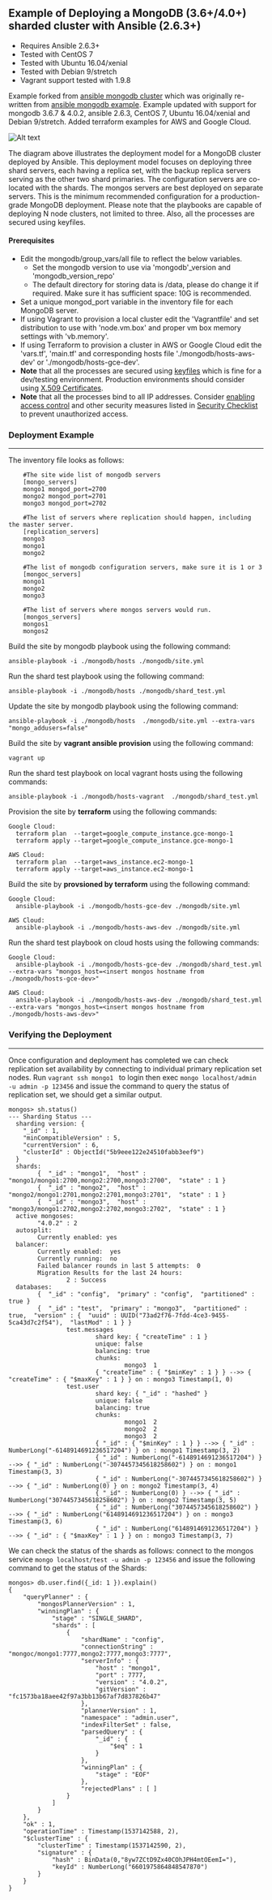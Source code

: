Example of Deploying a MongoDB (3.6+/4.0+) sharded cluster with Ansible (2.6.3+)
------------------------------------------------------------------------------

- Requires Ansible 2.6.3+ 
- Tested with CentOS 7 
- Tested with Ubuntu 16.04/xenial
- Tested with Debian 9/stretch
- Vagrant support tested with 1.9.8

Example forked from  [ansible mongodb cluster](https://github.com/twoyao/ansible-mongodb-cluster) which was originally re-written from [ansible mongodb example](https://github.com/ansible/ansible-examples/tree/master/mongodb). Example updated with support for mongodb 3.6.7 & 4.0.2, ansible 2.6.3, CentOS 7, Ubuntu 16.04/xenial and Debian 9/stretch. Added terraform examples for AWS and Google Cloud.

![Alt text](images/site.png "Site")

The diagram above illustrates the deployment model for a MongoDB cluster deployed by Ansible. 
This deployment model focuses on deploying three shard servers, each having a replica set, 
with the backup replica servers serving as the other two shard primaries. The configuration
servers are co-located with the shards. The mongos servers are best deployed on separate servers. This is the minimum recommended configuration for a production-grade MongoDB deployment. Please note that the playbooks are capable of deploying N node clusters, not limited to three.  Also, all the processes are secured using keyfiles.

#### Prerequisites

- Edit the mongodb/group_vars/all file to reflect the below variables.
  - Set the mongodb version to use via 'mongodb'_version and 'mongodb_version_repo'
  - The default directory for storing data is /data, please do change it if required. Make sure it has sufficient space: 10G is recommended.
- Set a unique mongod_port variable in the inventory file for each MongoDB server.
- If using Vagrant to provision a local cluster edit the 'Vagrantfile' and set distribution to use with 'node.vm.box' and proper vm box memory settings with 'vb.memory'.
- If using Terraform to provision a cluster in AWS or Google Cloud edit the 'vars.tf', 'main.tf' and corresponding hosts file './mongodb/hosts-aws-dev' or './mongodb/hosts-gce-dev'.
- **Note** that all the processes are secured using [keyfiles](https://docs.mongodb.com/manual/tutorial/enforce-keyfile-access-control-in-existing-replica-set/) which is fine for a dev/testing environment. Production environments should consider using [X.509 Certificates](https://docs.mongodb.com/manual/core/security-x.509/). 
- **Note** that all the processes bind to all IP addresses. Consider [enabling access control](https://docs.mongodb.com/manual/administration/security-checklist/#checklist-auth) and other security measures listed in [Security Checklist](https://docs.mongodb.com/manual/administration/security-checklist/) to prevent unauthorized access.



### Deployment Example
------------------------------------------------------------------------------

The inventory file looks as follows:

		#The site wide list of mongodb servers
		[mongo_servers]
		mongo1 mongod_port=2700
		mongo2 mongod_port=2701
		mongo3 mongod_port=2702
	
		#The list of servers where replication should happen, including the master server.
		[replication_servers]
		mongo3
		mongo1
		mongo2
	
		#The list of mongodb configuration servers, make sure it is 1 or 3
		[mongoc_servers]
		mongo1
		mongo2
		mongo3
	
		#The list of servers where mongos servers would run. 
		[mongos_servers]
		mongos1
		mongos2

Build the site by mongodb playbook using the following command:

	ansible-playbook -i ./mongodb/hosts ./mongodb/site.yml

Run the shard test playbook using the following command:

	ansible-playbook -i ./mongodb/hosts ./mongodb/shard_test.yml

Update the site by mongodb playbook using the following command:

	ansible-playbook -i ./mongodb/hosts  ./mongodb/site.yml --extra-vars "mongo_addusers=false"		

Build the site by **vagrant ansible provision** using the following command:

	vagrant up		

Run the shard test playbook on local vagrant hosts using the following commands:

	ansible-playbook -i ./mongodb/hosts-vagrant  ./mongodb/shard_test.yml

Provision the site by **terraform** using the following commands:

	Google Cloud:
	  terraform plan  --target=google_compute_instance.gce-mongo-1
	  terraform apply --target=google_compute_instance.gce-mongo-1

	AWS Cloud:
	  terraform plan  --target=aws_instance.ec2-mongo-1
	  terraform apply --target=aws_instance.ec2-mongo-1

Build the site by **provsioned by terraform** using the following command:

	Google Cloud:
	  ansible-playbook -i ./mongodb/hosts-gce-dev ./mongodb/site.yml

	AWS Cloud:
	  ansible-playbook -i ./mongodb/hosts-aws-dev ./mongodb/site.yml

Run the shard test playbook on cloud hosts using the following commands:

	Google Cloud:
	  ansible-playbook -i ./mongodb/hosts-gce-dev ./mongodb/shard_test.yml --extra-vars "mongos_host=<insert mongos hostname from ./mongodb/hosts-gce-dev>"

	AWS Cloud:
	  ansible-playbook -i ./mongodb/hosts-aws-dev ./mongodb/shard_test.yml --extra-vars "mongos_host=<insert mongos hostname from ./mongodb/hosts-aws-dev>"

### Verifying the Deployment  
------------------------------------------------------------------------------

Once configuration and deployment has completed we can check replication set availability by connecting to individual primary replication set nodes.
Run `vagrant ssh mongo1 ` to login then exec `mongo localhost/admin -u admin -p 123456` 
and issue the command to query the status of replication set, we should get a similar output.

    mongos> sh.status()
    --- Sharding Status --- 
      sharding version: {
      	"_id" : 1,
      	"minCompatibleVersion" : 5,
      	"currentVersion" : 6,
      	"clusterId" : ObjectId("5b9eee122e24510fabb3eef9")
      }
      shards:
            {  "_id" : "mongo1",  "host" : "mongo1/mongo1:2700,mongo2:2700,mongo3:2700",  "state" : 1 }
            {  "_id" : "mongo2",  "host" : "mongo2/mongo1:2701,mongo2:2701,mongo3:2701",  "state" : 1 }
            {  "_id" : "mongo3",  "host" : "mongo3/mongo1:2702,mongo2:2702,mongo3:2702",  "state" : 1 }
      active mongoses:
            "4.0.2" : 2
      autosplit:
            Currently enabled: yes
      balancer:
            Currently enabled:  yes
            Currently running:  no
            Failed balancer rounds in last 5 attempts:  0
            Migration Results for the last 24 hours: 
                    2 : Success
      databases:
            {  "_id" : "config",  "primary" : "config",  "partitioned" : true }
            {  "_id" : "test",  "primary" : "mongo3",  "partitioned" : true,  "version" : {  "uuid" : UUID("73ad2f76-7fdd-4ce3-9455-5ca43d7c2f54"),  "lastMod" : 1 } }
                    test.messages
                            shard key: { "createTime" : 1 }
                            unique: false
                            balancing: true
                            chunks:
                                    mongo3	1
                            { "createTime" : { "$minKey" : 1 } } -->> { "createTime" : { "$maxKey" : 1 } } on : mongo3 Timestamp(1, 0) 
                    test.user
                            shard key: { "_id" : "hashed" }
                            unique: false
                            balancing: true
                            chunks:
                                    mongo1	2
                                    mongo2	2
                                    mongo3	2
                            { "_id" : { "$minKey" : 1 } } -->> { "_id" : NumberLong("-6148914691236517204") } on : mongo1 Timestamp(3, 2) 
                            { "_id" : NumberLong("-6148914691236517204") } -->> { "_id" : NumberLong("-3074457345618258602") } on : mongo1 Timestamp(3, 3) 
                            { "_id" : NumberLong("-3074457345618258602") } -->> { "_id" : NumberLong(0) } on : mongo2 Timestamp(3, 4) 
                            { "_id" : NumberLong(0) } -->> { "_id" : NumberLong("3074457345618258602") } on : mongo2 Timestamp(3, 5) 
                            { "_id" : NumberLong("3074457345618258602") } -->> { "_id" : NumberLong("6148914691236517204") } on : mongo3 Timestamp(3, 6) 
                            { "_id" : NumberLong("6148914691236517204") } -->> { "_id" : { "$maxKey" : 1 } } on : mongo3 Timestamp(3, 7) 



We can check the status of the shards as follows: connect to the mongos service `mongo localhost/test -u admin -p 123456` 
and issue the following command to get the status of the Shards:

    mongos> db.user.find({_id: 1 }).explain()
    {
    	"queryPlanner" : {
    		"mongosPlannerVersion" : 1,
    		"winningPlan" : {
    			"stage" : "SINGLE_SHARD",
    			"shards" : [
    				{
    					"shardName" : "config",
    					"connectionString" : "mongoc/mongo1:7777,mongo2:7777,mongo3:7777",
    					"serverInfo" : {
    						"host" : "mongo1",
    						"port" : 7777,
    						"version" : "4.0.2",
    						"gitVersion" : "fc1573ba18aee42f97a3bb13b67af7d837826b47"
    					},
    					"plannerVersion" : 1,
    					"namespace" : "admin.user",
    					"indexFilterSet" : false,
    					"parsedQuery" : {
    						"_id" : {
    							"$eq" : 1
    						}
    					},
    					"winningPlan" : {
    						"stage" : "EOF"
    					},
    					"rejectedPlans" : [ ]
    				}
    			]
    		}
    	},
    	"ok" : 1,
    	"operationTime" : Timestamp(1537142588, 2),
    	"$clusterTime" : {
    		"clusterTime" : Timestamp(1537142590, 2),
    		"signature" : {
    			"hash" : BinData(0,"8yw7ZCtD9Zx40COhJPH4mtOEemI="),
    			"keyId" : NumberLong("6601975864848547870")
    		}
    	}
    }

